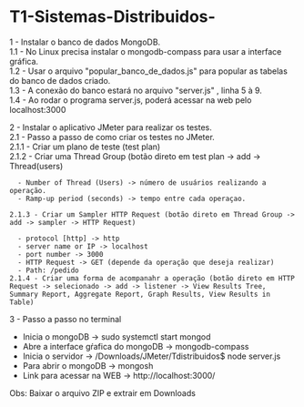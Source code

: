 # T1-Sistemas-Distribuidos-

1 - Instalar o banco de dados MongoDB.  
  1.1 - No Linux precisa instalar o mongodb-compass para usar a interface gráfica.            
  1.2 - Usar o arquivo "popular_banco_de_dados.js" para popular as tabelas do banco de dados criado.             
  1.3 - A conexão do banco estará no arquivo "server.js" , linha 5 à 9.  
  1.4 - Ao rodar o programa server.js, poderá acessar na web pelo localhost:3000  

2 - Instalar o aplicativo JMeter para realizar os testes.  
  2.1 - Passo a passo de como criar os testes no JMeter.  
    2.1.1 - Criar um plano de teste (test plan)         
    2.1.2 - Criar uma Thread Group (botão direto em test plan -> add -> Thread(users)  
    
      - Number of Thread (Users) -> número de usuários realizando a operação. 
      - Ramp-up period (seconds) -> tempo entre cada operaçao.  
      
    2.1.3 - Criar um Sampler HTTP Request (botão direto em Thread Group -> add -> sampler -> HTTP Request)  

      - protocol [http] -> http                  
      - server name or IP -> localhost  
      - port number -> 3000         
      - HTTP Request -> GET (depende da operação que deseja realizar)    
      - Path: /pedido   
    2.1.4 - Criar uma forma de acompanahr a operação (botão direto em HTTP Request -> selecionado -> add -> listener -> View Results Tree, Summary Report, Aggregate Report, Graph Results, View Results in Table)      
                   
3 - Passo a passo no terminal   

- Inicia o mongoDB -> sudo systemctl start mongod      
- Abre a interface gŕafica do mongoDB -> mongodb-compass      
- Inicia o servidor -> /Downloads/JMeter/Tdistribuidos$ node server.js     
- Para abrir o mongoDB -> mongosh     
- Link para acessar na WEB -> http://localhost:3000/    

Obs: Baixar o arquivo ZIP e extrair em Downloads     
